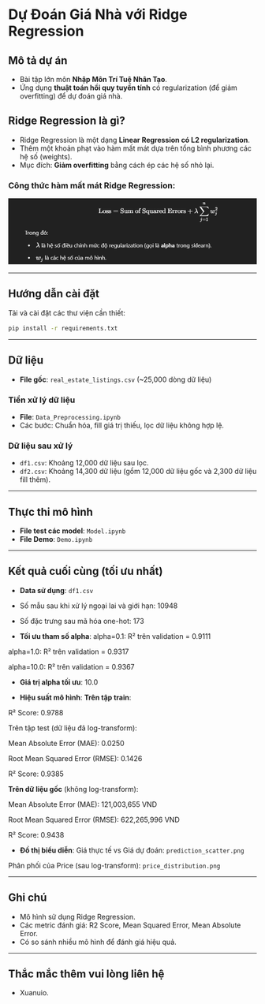 # Dự Đoán Giá Nhà với Ridge Regression

## Mô tả dự án
- Bài tập lớn môn **Nhập Môn Trí Tuệ Nhân Tạo**.
- Ứng dụng **thuật toán hồi quy tuyến tính** có regularization (để giảm overfitting) để dự đoán giá nhà.

## Ridge Regression là gì?
- Ridge Regression là một dạng **Linear Regression có L2 regularization**.
- Thêm một khoản phạt vào hàm mất mát dựa trên tổng bình phương các hệ số (weights).
- Mục đích: **Giảm overfitting** bằng cách ép các hệ số nhỏ lại.

### Công thức hàm mất mát Ridge Regression:

![alt text](image-1.png)

---

## Hướng dẫn cài đặt
Tải và cài đặt các thư viện cần thiết:

```bash
pip install -r requirements.txt
```

---

## Dữ liệu
- **File gốc**: `real_estate_listings.csv` (~25,000 dòng dữ liệu)

### Tiền xử lý dữ liệu
- **File**: `Data_Preprocessing.ipynb`
- Các bước: Chuẩn hóa, fill giá trị thiếu, lọc dữ liệu không hợp lệ.

### Dữ liệu sau xử lý
- `df1.csv`: Khoảng 12,000 dữ liệu sau lọc.
- `df2.csv`: Khoảng 14,300 dữ liệu (gồm 12,000 dữ liệu gốc và 2,300 dữ liệu fill thêm).

---

## Thực thi mô hình
- **File test các model**: `Model.ipynb`
- **File Demo**: `Demo.ipynb`

---

## Kết quả cuối cùng (tối ưu nhất)
- **Data sử dụng**: `df1.csv`

- Số mẫu sau khi xử lý ngoại lai và giới hạn: 10948

- Số đặc trưng sau mã hóa one-hot: 173

- **Tối ưu tham số alpha**:
alpha=0.1: R² trên validation = 0.9111

alpha=1.0: R² trên validation = 0.9317

alpha=10.0: R² trên validation = 0.9367

- **Giá trị alpha tối ưu**: 10.0

- **Hiệu suất mô hình**:
**Trên tập train**:

R² Score: 0.9788 

Trên tập test (dữ liệu đã log-transform):

Mean Absolute Error (MAE): 0.0250

Root Mean Squared Error (RMSE): 0.1426

R² Score: 0.9385

**Trên dữ liệu gốc** (không log-transform):

Mean Absolute Error (MAE): 121,003,655 VND

Root Mean Squared Error (RMSE): 622,265,996 VND

R² Score: 0.9438

- **Đồ thị biểu diễn**:
Giá thực tế vs Giá dự đoán: `prediction_scatter.png`

Phân phối của Price (sau log-transform): `price_distribution.png`

---

## Ghi chú
- Mô hình sử dụng Ridge Regression.
- Các metric đánh giá: R2 Score, Mean Squared Error, Mean Absolute Error.
- Có so sánh nhiều mô hình để đánh giá hiệu quả.

---

## Thắc mắc thêm vui lòng liên hệ 
- Xuanuio.
